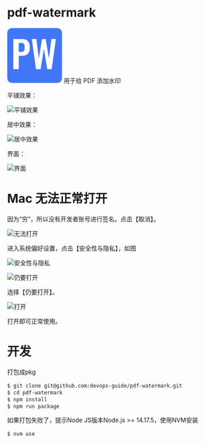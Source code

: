 

# pdf-watermark

<img src="https://github.com/devops-guide/pdf-watermark/blob/master/icons/logo.png?raw=true" width="128"/>
用于给 PDF 添加水印

平铺效果：

![平铺效果](https://tva1.sinaimg.cn/large/008vxvgGly1h7r7dt67p8j31hf0u00x9.jpg)

居中效果：

![居中效果](https://tva1.sinaimg.cn/large/008vxvgGly1h7r7einzkvj31he0u076e.jpg)

界面：

![界面](https://tva1.sinaimg.cn/large/008vxvgGly1h7r7f6zvawj318g0rswgh.jpg)



# Mac 无法正常打开

因为“穷”，所以没有开发者账号进行签名。点击【取消】。

![无法打开](https://tva1.sinaimg.cn/large/008vxvgGly1h9ipnjmcg6j30eg0dsjru.jpg)


进入系统偏好设置，点击【安全性与隐私】，如图

![安全性与隐私](https://tva1.sinaimg.cn/large/008vxvgGly1h9ipqjg25jj30za0u0whr.jpg)


![仍要打开](https://tva1.sinaimg.cn/large/008vxvgGly1h9ippjjerij30y50u0wgn.jpg)

选择【仍要打开】。

![打开](https://tva1.sinaimg.cn/large/008vxvgGly1h9ipsg598vj30eg0kk0tn.jpg)

打开即可正常使用。

# 开发

打包成pkg

```
$ git clone git@github.com:devops-guide/pdf-watermark.git
$ cd pdf-watermark
$ npm install
$ npm run package
```

如果打包失败了，提示Node JS版本Node.js >= 14.17.5，使用NVM安装

```
$ nvm use
```